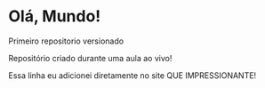 # Olá, Mundo!
 Primeiro repositorio versionado

Repositório criado durante uma aula ao vivo!

Essa linha eu adicionei diretamente no site QUE IMPRESSIONANTE!
